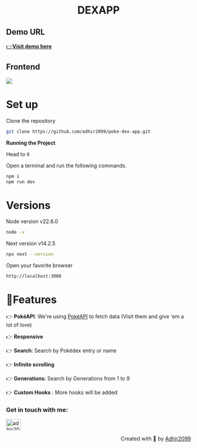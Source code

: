 <h1 align="center"> DEXAPP</h1>

## Demo URL
<p align="left">
  <a href="https://poke-dex-app-two.vercel.app/" target="_blank">
    👉<b>Visit demo here</b>
  </a>
</p>

## Frontend
<p align="left">
  <a href="https://skillicons.dev">
    <img src="https://skillicons.dev/icons?i=html,css,typescript,nextjs,tailwind" />
  </a>
</p>

# Set up
<p>Clone the repository</p>

```bash
git clone https://github.com/adhir2099/poke-dex-app.git
```
**Running the Project**
<p>Head to it</p>
<p>Open a terminal and run the following commands.</p>

```bash
npm i
npm run dev
```
# Versions
<p>Node version v22.6.0</p>

```bash
node -v
```
<p>Next version v14.2.5</p>

```bash
npx next --version
```

<p>Open your favorite browser</p>

```bash
http://localhost:3000
```

# 🔋Features

👉 **PokéAPI**: We're using <a href="https://pokeapi.co/" target="_blank">PokéAPI</a> to fetch data (Visit them and give 'em a lot of love)

👉 **Responsive**

👉 **Search**: Search by Pokédex entry or name

👉 **Infinite scrolling**

👉 **Generations**: Search by Generations from 1 to 9

👉 **Custom Hooks** : More hooks will be added

<h3 align="left">Get in touch with me:</h3>
<p align="left">
<a href="https://www.linkedin.com/in/adhir-serrano/" target="blank"><img align="center" src="https://raw.githubusercontent.com/rahuldkjain/github-profile-readme-generator/master/src/images/icons/Social/linked-in-alt.svg" alt="adhir2099" height="30" width="40" /></a>
</p>
<p align="right" > Created with 🧡 by <a href="https://github.com/adhir2099">Adhir2099</a></p>